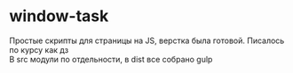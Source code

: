 # window-task
Простые скрипты для страницы на JS, верстка была готовой. Писалось по курсу как дз</br>
В src модули по отдельности, в dist все собрано gulp

